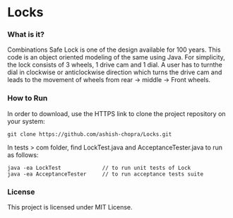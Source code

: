 Locks
=====

### What is it?
Combinations Safe Lock is one of the design available for 100 years. This code is an object oriented modeling of the same using Java.
For simplicity, the lock consists of 3 wheels, 1 drive cam and 1 dial. A user has to turnthe  dial in clockwise 
or anticlockwise direction which turns the drive cam and leads to the movement of wheels from 
rear -> middle -> Front wheels.
 
### How to Run
In order to download, use the HTTPS link to clone the project repository on your system:
  
    git clone https://github.com/ashish-chopra/Locks.git

In tests > com folder, find LockTest.java and AcceptanceTester.java to run as follows:

    java -ea LockTest             // to run unit tests of Lock
    java -ea AcceptanceTester     // to run acceptance tests suite
    
    
### License
This project is licensed under MIT License.
